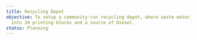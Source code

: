 ```yaml
---
title: Recycling Depot
objective: To setup a community-run recycling depot, where waste material is converted
  into 3d printing blocks and a source of Diesel.
status: Planning
---
```

